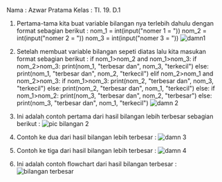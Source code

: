 Nama  : Azwar Pratama 
Kelas : TI. 19. D.1
1. Pertama-tama kita buat variable bilangan nya terlebih dahulu dengan format sebagian berikut :
nom_1 = int(input("nomer 1 = "))
nom_2 = int(input("nomer 2 = "))
nom_3 = int(input("nomer 3 = "))
![damn1](https://user-images.githubusercontent.com/56994174/67832770-4579b580-fb15-11e9-8fa1-9d55c3e70728.png)

2. Setelah membuat variable bilangan sepeti diatas lalu kita masukan format sebagian berikut : 
if nom_1>nom_2 and nom_1>nom_3:
      if nom_2>nom_3:
          print(nom_1, "terbesar dan", nom_3, "terkecil")
      else:
          print(nom_1, "terbesar dan", nom_2, "terkecil")
elif nom_2>nom_1 and nom_2>nom_3:
      if nom_1>nom_3:
          print(nom_2, "terbesar dan", nom_3, "terkecil")
      else:
          print(nom_2, "terbesar dan", nom_1, "terkecil")
else:
      if nom_1>nom_2:
          print(nom_3, "terbesar dan", nom_2, "terbesar")
      else:
          print(nom_3, "terbesar dan", nom_1, "terkecil")
![damn 2](https://user-images.githubusercontent.com/56994174/67832827-70fca000-fb15-11e9-85be-c6a987f12393.png)

3. Ini adalah contoh pertama dari hasil bilangan lebih terbesar sebagian berikut :
![pic bilangan 2](https://user-images.githubusercontent.com/56994174/67833000-fbdd9a80-fb15-11e9-9ae7-e88457c0b89a.png)

4. Contoh ke dua dari hasil bilangan lebih terbesar :
![damn 3](https://user-images.githubusercontent.com/56994174/67833329-f2086700-fb16-11e9-8aac-95027cf98d35.png)

5. Contoh ke tiga dari hasil bilangan lebih terbesar :
![damn 4](https://user-images.githubusercontent.com/56994174/67833395-12382600-fb17-11e9-948d-66f2d5b9d7af.png)

6. Ini adalah contoh flowchart dari hasil bilangan terbesar :
![bilangan terbesar](https://user-images.githubusercontent.com/56994174/67840053-97c3d200-fb27-11e9-9155-9d36c7012444.jpg)
